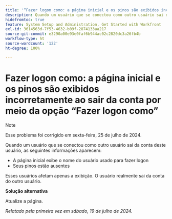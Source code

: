 ```yaml
---
title: '“Fazer logon como: a página inicial e os pinos são exibidos incorretamente ao sair da conta por meio da opção Fazer logon como”'
description: Quando um usuário que se conectou como outro usuário sai da conta deste usuário, os seguintes problemas aparecem em sua tela inicial.
hidefromtoc: true
feature: System Setup and Administration, Get Started with Workfront
exl-id: 3614563d-7f53-4632-b09f-2874133aa217
source-git-commit: e3290a00e93e0faf6b944ac02c2820dc3a26fb4b
workflow-type: ht
source-wordcount: '122'
ht-degree: 100%

---
```


# Fazer logon como: a página inicial e os pinos são exibidos incorretamente ao sair da conta por meio da opção “Fazer logon como”

>[!NOTE]
>
>Esse problema foi corrigido em sexta-feira, 25 de julho de 2024.

Quando um usuário que se conectou como outro usuário sai da conta deste usuário, as seguintes informações aparecem:

* A página inicial exibe o nome do usuário usado para fazer logon
* Seus pinos estão ausentes

Esses usuários afetam apenas a exibição. O usuário realmente sai da conta do outro usuário.

**Solução alternativa**

Atualize a página.

_Relatado pela primeira vez em sábado, 19 de julho de 2024._
